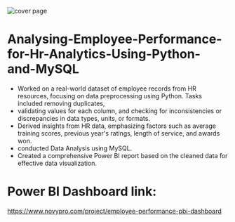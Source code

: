 ![cover page](https://github.com/agujalwar/Analysing-Employee-Performance-for-Hr-Analytics-Using-Python-and-MySQL/assets/125154280/d7f33b88-abe7-4470-bd62-549ecfd5b527)

# Analysing-Employee-Performance-for-Hr-Analytics-Using-Python-and-MySQL
* Worked on a real-world dataset of employee records from HR resources, focusing on data preprocessing using Python. Tasks included removing duplicates,
* validating values for each column, and checking for inconsistencies or discrepancies in data types, units, or formats.
* Derived insights from HR data, emphasizing factors such as average training scores, previous year's ratings, length of service, and awards won.
* conducted Data Analysis using MySQL.
* Created a comprehensive Power BI report based on the cleaned data for effective data visualization. 

# Power BI Dashboard link:
https://www.novypro.com/project/employee-performance-pbi-dashboard


